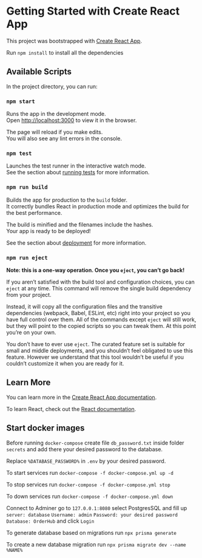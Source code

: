# Getting Started with Create React App

This project was bootstrapped with [Create React App](https://github.com/facebook/create-react-app).

Run `npm install` to install all the dependencies

## Available Scripts

In the project directory, you can run:

### `npm start`

Runs the app in the development mode.\
Open [http://localhost:3000](http://localhost:3000) to view it in the browser.

The page will reload if you make edits.\
You will also see any lint errors in the console.

### `npm test`

Launches the test runner in the interactive watch mode.\
See the section about [running tests](https://facebook.github.io/create-react-app/docs/running-tests) for more information.

### `npm run build`

Builds the app for production to the `build` folder.\
It correctly bundles React in production mode and optimizes the build for the best performance.

The build is minified and the filenames include the hashes.\
Your app is ready to be deployed!

See the section about [deployment](https://facebook.github.io/create-react-app/docs/deployment) for more information.

### `npm run eject`

**Note: this is a one-way operation. Once you `eject`, you can’t go back!**

If you aren’t satisfied with the build tool and configuration choices, you can `eject` at any time. This command will remove the single build dependency from your project.

Instead, it will copy all the configuration files and the transitive dependencies (webpack, Babel, ESLint, etc) right into your project so you have full control over them. All of the commands except `eject` will still work, but they will point to the copied scripts so you can tweak them. At this point you’re on your own.

You don’t have to ever use `eject`. The curated feature set is suitable for small and middle deployments, and you shouldn’t feel obligated to use this feature. However we understand that this tool wouldn’t be useful if you couldn’t customize it when you are ready for it.

## Learn More

You can learn more in the [Create React App documentation](https://facebook.github.io/create-react-app/docs/getting-started).

To learn React, check out the [React documentation](https://reactjs.org/).

## Start docker images
Before running `docker-compose` create file `db_password.txt` inside folder `secrets` and add there your desired password to the database.

Replace `%DATABASE_PASSWORD%` in `.env` by your desired password.

To start services run `docker-compose -f docker-compose.yml up -d`

To stop services run `docker-compose -f docker-compose.yml stop`

To down services run `docker-compose -f docker-compose.yml down`

Connect to Adminer go to `127.0.0.1:8080` select PostgresSQL and fill up `server: database` `Username: admin` `Password: your desired password` `Database: OrderHub` and click `Login`

To generate database based on migrations run `npx prisma generate`

To create a new database migration run `npx prisma migrate dev --name %NAME%`